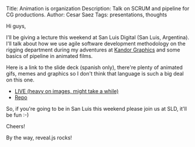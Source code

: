 Title: Animation is organization
Description: Talk on SCRUM and pipeline for CG productions.
Author: Cesar Saez
Tags: presentations, thoughts

Hi guys,

I'll be giving a lecture this weekend at San Luis Digital (San Luis,
Argentina). I'll talk about how we use agile software development
methodology on the rigging department during my adventures at [Kandor
Graphics][1] and some basics of pipeline in animated films.

Here is a link to the slide deck (spanish only), there're plenty of
animated gifs, memes and graphics so I don't think that language is such
a big deal on this one.

* [LIVE (heavy on images, might take a while)][2]
* [Repo][3]

So, if you're going to be in San Luis this weekend please join us at
SLD, it'll be fun :-)

Cheers!

By the way, reveal.js rocks!

[1]: http://www.kandorgraphics.com/en
[2]: http://csaez.github.io/slides_anim
[3]: http://www.github.com/csaez/slides_anim
